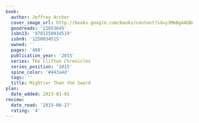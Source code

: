 ```yaml
---
book:
  author: Jeffrey Archer
  cover_image_url: http://books.google.com/books/content?id=y3MmBgAAQBAJ&printsec=frontcover&img=1&zoom=1&edge=curl&source=gbs_api
  goodreads: '21853645'
  isbn13: '9781250034519'
  isbn9: '1250034515'
  owned: ''
  pages: '400'
  publication_year: '2015'
  series: The Clifton Chronicles
  series_position: '2015'
  spine_color: '#443a4d'
  tags: ''
  title: Mightier Than the Sword
plan:
  date_added: 2023-01-01
review:
  date_read: '2015-06-27'
  rating: '4'
---
```

